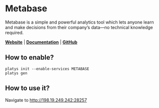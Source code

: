 # Metabase

Metabase is a simple and powerful analytics tool which lets anyone learn and make decisions from their company’s data—no technical knowledge required. 

**[Website](https://www.metabase.com/)** | **[Documentation](https://www.metabase.com/docs/latest/)** | **[GitHub](https://github.com/metabase/metabase)**

## How to enable?

```
platys init --enable-services METABASE
platys gen
```

## How to use it?

Navigate to <http://198.19.249.242:28257>